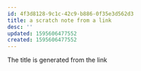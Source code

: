 ```yaml
---
id: 4f3d8128-9c1c-42c9-b886-0f35e3d562d3
title: a scratch note from a link
desc: ''
updated: 1595606477552
created: 1595606477552
---
```


The title is generated from the link
